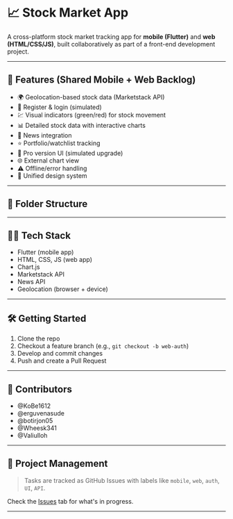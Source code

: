 # 📈 Stock Market App

A cross-platform stock market tracking app for **mobile (Flutter)** and **web (HTML/CSS/JS)**, built collaboratively as part of a front-end development project.

---

## 🚀 Features (Shared Mobile + Web Backlog)

- 🌍 Geolocation-based stock data (Marketstack API)
- 🔐 Register & login (simulated)
- 💹 Visual indicators (green/red) for stock movement
- 📊 Detailed stock data with interactive charts
- 📰 News integration
- ⭐ Portfolio/watchlist tracking
- 💎 Pro version UI (simulated upgrade)
- 🌐 External chart view
- ⚠️ Offline/error handling
- 🎨 Unified design system

---

## 📁 Folder Structure

---

## 👩‍💻 Tech Stack

- Flutter (mobile app)
- HTML, CSS, JS (web app)
- Chart.js
- Marketstack API
- News API
- Geolocation (browser + device)

---

## 🛠️ Getting Started

1. Clone the repo
2. Checkout a feature branch (e.g., `git checkout -b web-auth`)
3. Develop and commit changes
4. Push and create a Pull Request

---

## 👥 Contributors

- @KoBe1612
- @erguvenasude
- @botirjon05
- @Wheesk341
- @Valiulloh

---

## 📌 Project Management

> Tasks are tracked as GitHub Issues with labels like `mobile`, `web`, `auth`, `UI`, `API`.

Check the [Issues](https://github.com/YOURUSERNAME/stock-market-app/issues) tab for what's in progress.

---
